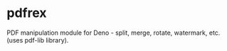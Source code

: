 # pdfrex

PDF manipulation module for Deno - split, merge, rotate, watermark, etc. (uses
pdf-lib library).
